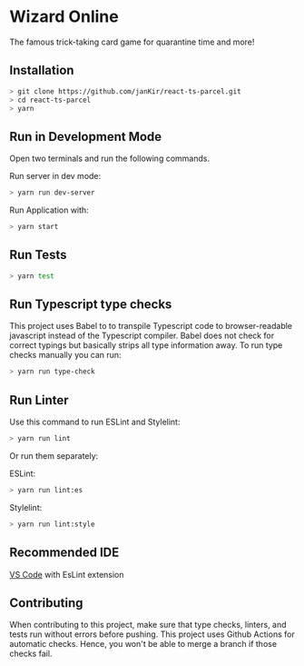 # Wizard Online

The famous trick-taking card game for quarantine time and more!


## Installation

```sh
> git clone https://github.com/janKir/react-ts-parcel.git
> cd react-ts-parcel
> yarn
```

## Run in Development Mode

Open two terminals and run the following commands.

Run server in dev mode:

```sh
> yarn run dev-server
```

Run Application with:
```sh
> yarn start
```

## Run Tests
```sh 
> yarn test
```

## Run Typescript type checks
This project uses Babel to to transpile Typescript code to browser-readable javascript instead of the Typescript compiler.
Babel does not check for correct typings but basically strips all type information away.
To run type checks manually you can run:
```sh
> yarn run type-check
```

## Run Linter
Use this command to run ESLint and Stylelint:
```sh
> yarn run lint
```

Or run them separately:

ESLint:
```sh
> yarn run lint:es
```

Stylelint:
```sh
> yarn run lint:style
```

## Recommended IDE

[VS Code](https://code.visualstudio.com/) with EsLint  extension


## Contributing

When contributing to this project, make sure that type checks, linters, and tests run without errors before pushing. This project uses Github Actions for automatic checks. Hence, you won't be able to merge a branch if those checks fail.
